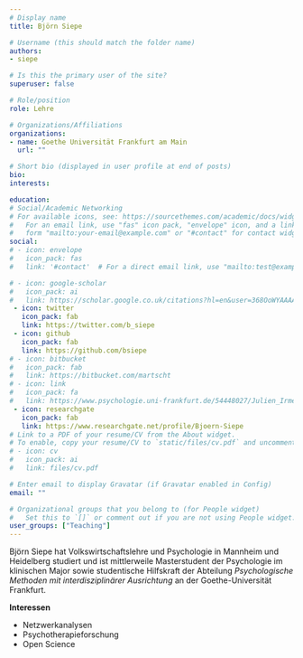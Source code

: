 ```yaml
---
# Display name
title: Björn Siepe

# Username (this should match the folder name)
authors:
- siepe

# Is this the primary user of the site?
superuser: false

# Role/position
role: Lehre

# Organizations/Affiliations
organizations:
- name: Goethe Universität Frankfurt am Main
  url: ""

# Short bio (displayed in user profile at end of posts)
bio:
interests:

education:
# Social/Academic Networking
# For available icons, see: https://sourcethemes.com/academic/docs/widgets/#icons
#   For an email link, use "fas" icon pack, "envelope" icon, and a link in the
#   form "mailto:your-email@example.com" or "#contact" for contact widget.
social:
# - icon: envelope
#   icon_pack: fas
#   link: '#contact'  # For a direct email link, use "mailto:test@example.org".

# - icon: google-scholar
#   icon_pack: ai
#   link: https://scholar.google.co.uk/citations?hl=en&user=368OoWYAAAAJ&view_op=list_works&gmla=AJsN-F5_hYcoHq-aPPcKI9tGNawbc1-TYnfo0LzT8NvaBsMd37l-LSNKeRM0XUqGXORfXDtfooR9QfgGVRkw_XaunV49qxH3dFhQaPLeCtQ3i9mRArB1AKw
 - icon: twitter
   icon_pack: fab
   link: https://twitter.com/b_siepe
 - icon: github
   icon_pack: fab
   link: https://github.com/bsiepe
# - icon: bitbucket
#   icon_pack: fab
#   link: https://bitbucket.com/martscht
# - icon: link
#   icon_pack: fa
#   link: https://www.psychologie.uni-frankfurt.de/54448027/Julien_Irmer
 - icon: researchgate
   icon_pack: fab
   link: https://www.researchgate.net/profile/Bjoern-Siepe
# Link to a PDF of your resume/CV from the About widget.
# To enable, copy your resume/CV to `static/files/cv.pdf` and uncomment the lines below.
# - icon: cv
#   icon_pack: ai
#   link: files/cv.pdf

# Enter email to display Gravatar (if Gravatar enabled in Config)
email: ""

# Organizational groups that you belong to (for People widget)
#   Set this to `[]` or comment out if you are not using People widget.
user_groups: ["Teaching"]
---
```


Björn Siepe hat Volkswirtschaftslehre und Psychologie in Mannheim und Heidelberg studiert und ist mittlerweile Masterstudent der Psychologie im klinischen Major sowie studentische Hilfskraft der Abteilung _Psychologische Methoden mit interdisziplinärer Ausrichtung_ an der Goethe-Universität Frankfurt.

**Interessen**

- Netzwerkanalysen
- Psychotherapieforschung
- Open Science
